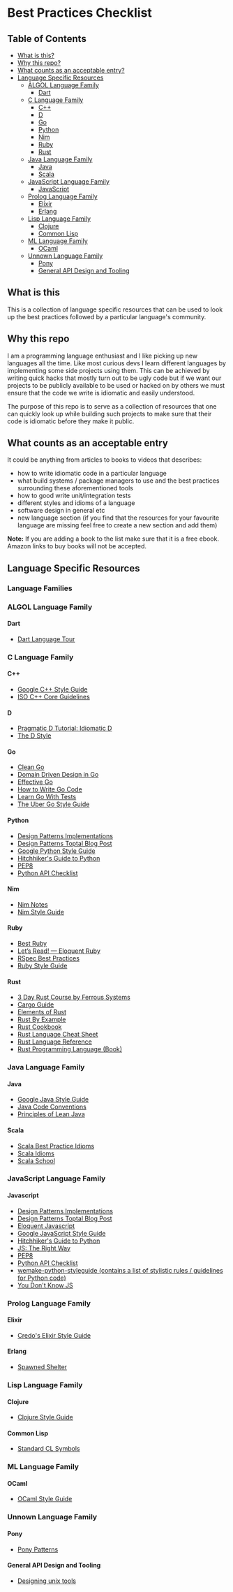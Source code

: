 # Best Practices Checklist

## Table of Contents

- [What is this?](#what-is-this)
- [Why this repo?](#why-this-repo)
- [What counts as an acceptable entry?](#what-counts-as-an-acceptable-entry)
- [Language Specific Resources](#language-specific-resources)
  - [ALGOL Language Family](#algol-language-family)
    - [Dart](#dart)
  - [C Language Family](#c-language-family)
    - [C++](#C++)
    - [D](#d)
    - [Go](#go)
    - [Python](#python)
    - [Nim](#nim)
    - [Ruby](#ruby)
    - [Rust](#rust)
  - [Java Language Family](#java-language-family)
    - [Java](#java)
    - [Scala](#scala)
  - [JavaScript Language Family](#javascript-language-family)
    - [JavaScript](#javascript)
  - [Prolog Language Family](#prolog-language-family)
    - [Elixir](#elixir)
    - [Erlang](#erlang)
  - [Lisp Language Family](#lisp-language-family)
    - [Clojure](#clojure)
    - [Common Lisp](#common-lisp)
  - [ML Language Family](#ml-language-family)
    - [OCaml](#ocaml)
  - [Unnown Language Family](#unnown-language-family)
    - [Pony](#pony)
    - [General API Design and Tooling](#general-api-design-and-tooling)

## What is this

This is a collection of language specific resources that can be used to look up the best practices followed by a particular language's community.

## Why this repo

I am a programming language enthusiast and I like picking up new languages all the time. Like most curious devs I learn different languages by implementing some side projects using them. This can be achieved by writing quick hacks that mostly turn out to be ugly code but if we want our projects to be publicly available to be used or hacked on by others we must ensure that the code we write is idiomatic and easily understood.

The purpose of this repo is to serve as a collection of resources that one can quickly look up while building such projects to make sure that their code is idiomatic before they make it public.

## What counts as an acceptable entry

It could be anything from articles to books to videos that describes:

- how to write idiomatic code in a particular language
- what build systems / package managers to use and the best practices surrounding these aforementioned tools
- how to good write unit/integration tests
- different styles and idioms of a language
- software design in general etc
- new language section (if you find that the resources for your favourite language are missing feel free to create a new section and add them)

**Note:** If you are adding a book to the list make sure that it is a free ebook. Amazon links to buy books will not be accepted.

## Language Specific Resources

### Language Families

### ALGOL Language Family

#### Dart

- [Dart Language Tour](https://dart.dev/guides/language/language-tour)

### C Language Family

#### C++

- [Google C++ Style Guide](https://google.github.io/styleguide/cppguide.html)
- [ISO C++ Core Guidelines](http://isocpp.github.io/CppCoreGuidelines/CppCoreGuidelines)

#### D

- [Pragmatic D Tutorial: Idiomatic D](https://qznc.github.io/d-tut/idiomatic.html)
- [The D Style](https://dlang.org/dstyle.html)

#### Go

- [Clean Go](https://github.com/Pungyeon/clean-go-article)
- [Domain Driven Design in Go](https://github.com/marcusolsson/goddd)
- [Effective Go](https://golang.org/doc/effective_go.html)
- [How to Write Go Code](https://golang.org/doc/code.html)
- [Learn Go With Tests](https://quii.gitbook.io/learn-go-with-tests/)
- [The Uber Go Style Guide](https://github.com/uber-go/guide)

#### Python

- [Design Patterns Implementations](https://github.com/faif/python-patterns)
- [Design Patterns Toptal Blog Post](https://www.toptal.com/python/python-design-patterns)
- [Google Python Style Guide](https://google.github.io/styleguide/pyguide.html)
- [Hitchhiker's Guide to Python](https://docs.python-guide.org/)
- [PEP8](https://www.python.org/dev/peps/pep-0008/)
- [Python API Checklist](https://github.com/vintasoftware/python-api-checklist)

#### Nim

- [Nim Notes](https://scripter.co/notes/nim)
- [Nim Style Guide](https://nim-lang.org/docs/nep1.html)

#### Ruby

- [Best Ruby](http://franzejr.github.io/best-ruby/)
- [Let’s Read! — Eloquent Ruby](https://medium.com/@baweaver/lets-read-eloquent-ruby-ch-1-b2115d1416a6)
- [RSpec Best Practices](https://github.com/abinoda/rspec-best-practices)
- [Ruby Style Guide](https://rubystyle.guide/)

#### Rust

- [3 Day Rust Course by Ferrous Systems](https://ferrous-systems.github.io/rust-three-days-course)
- [Cargo Guide](https://doc.rust-lang.org/cargo/guide/)
- [Elements of Rust](https://github.com/ferrous-systems/elements-of-rust)
- [Rust By Example](https://doc.rust-lang.org/rust-by-example/macros/overload.html)
- [Rust Cookbook](https://rust-lang-nursery.github.io/rust-cookbook/)
- [Rust Language Cheat Sheet](https://cheats.rs/)
- [Rust Language Reference](https://doc.rust-lang.org/nightly/reference/introduction.html)
- [Rust Programming Language (Book)](https://doc.rust-lang.org/book/)

### Java Language Family

#### Java

- [Google Java Style Guide](https://google.github.io/styleguide/javaguide.html)
- [Java Code Conventions](https://www.oracle.com/technetwork/java/codeconventions-150003.pdf)
- [Principles of Lean Java](http://www.ameyalokare.com/software/2018/01/13/lean-java-principles.html)

#### Scala

- [Scala Best Practice Idioms](https://alvinalexander.com/scala/scala-best-practices-idioms-cookbook)
- [Scala Idioms](https://leanpub.com/scalaidioms/read)
- [Scala School](https://twitter.github.io/scala_school/)

### JavaScript Language Family

#### Javascript

- [Design Patterns Implementations](https://github.com/faif/python-patterns)
- [Design Patterns Toptal Blog Post](https://www.toptal.com/python/python-design-patterns)
- [Eloquent Javascript](http://eloquentjavascript.net/)
- [Google JavaScript Style Guide](https://google.github.io/styleguide/jsguide.html)
- [Hitchhiker's Guide to Python](https://docs.python-guide.org/)
- [JS: The Right Way](https://jstherightway.org/)
- [PEP8](https://www.python.org/dev/peps/pep-0008/)
- [Python API Checklist](https://github.com/vintasoftware/python-api-checklist)
- [wemake-python-styleguide (contains a list of stylistic rules / guidelines for Python code)](https://wemake-python-stylegui.de/en/latest/pages/usage/violations/index.html)
- [You Don't Know JS](https://github.com/getify/You-Dont-Know-JS)

### Prolog Language Family

#### Elixir

- [Credo's Elixir Style Guide](https://github.com/rrrene/elixir-style-guide)

#### Erlang

- [Spawned Shelter](http://spawnedshelter.com)

### Lisp Language Family

#### Clojure

- [Clojure Style Guide](https://github.com/bbatsov/clojure-style-guide)

#### Common Lisp

- [Standard CL Symbols](https://www.hexstreamsoft.com/articles/notes-tips-standard-common-lisp-symbols/)

### ML Language Family

#### OCaml

- [OCaml Style Guide](https://github.com/lindig/ocaml-style)

### Unnown Language Family

#### Pony

- [Pony Patterns](https://patterns.ponylang.io/)

#### General API Design and Tooling

- [Designing unix tools](https://monkey.org/~marius/unix-tools-hints.html)
